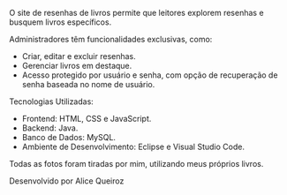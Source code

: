 O site de resenhas de livros permite que leitores explorem resenhas e busquem livros específicos. 

Administradores têm funcionalidades exclusivas, como:
- Criar, editar e excluir resenhas.
- Gerenciar livros em destaque.
- Acesso protegido por usuário e senha, com opção de recuperação de senha baseada no nome de usuário.

Tecnologias Utilizadas:
- Frontend: HTML, CSS e JavaScript.
- Backend: Java.
- Banco de Dados: MySQL.
- Ambiente de Desenvolvimento: Eclipse e Visual Studio Code.

Todas as fotos foram tiradas por mim, utilizando meus próprios livros.

Desenvolvido por Alice Queiroz
